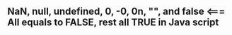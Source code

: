 ## NaN, null, undefined, 0, -0, 0n, "", and false <=== All equals to FALSE, rest all TRUE in Java script
